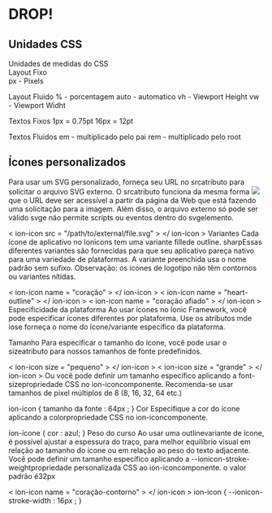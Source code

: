 # DROP!
## Unidades CSS
Unidades de medidas do CSS<br>
Layout Fixo<br>
px - Pixels<br>
<space>

Layout Fluido
% - porcentagem
auto - automatico
vh - Viewport Height
vw - Viewport Widht

Textos Fixos
1px = 0.75pt
16px = 12pt

Textos Fluidos
em - multiplicado pelo pai
rem - multiplicado pelo root





## Ícones personalizados
Para usar um SVG personalizado, forneça seu URL no srcatributo para solicitar o arquivo SVG externo. O srcatributo funciona da mesma forma <code><img src="..."></code>que o URL deve ser acessível a partir da página da Web que está fazendo uma solicitação para a imagem. Além disso, o arquivo externo só pode ser válido svge não permite scripts ou eventos dentro do svgelemento.

< ion-icon  src = "/path/to/external/file.svg" > </ ion-icon >
Variantes
Cada ícone de aplicativo no Ionicons tem uma variante fillede outline. sharpEssas diferentes variantes são fornecidas para que seu aplicativo pareça nativo para uma variedade de plataformas. A variante preenchida usa o nome padrão sem sufixo. Observação: os ícones de logotipo não têm contornos ou variantes nítidas.

< ion-icon  name = "coração" > </ ion-icon >  <!--filled--> 
< ion-icon  name = "heart-outline" > </ ion-icon >  <!--outline--> 
< ion-icon  name = "coração afiado" > </ ion-icon >  <!--sharp-->
Especificidade da plataforma
Ao usar ícones no Ionic Framework, você pode especificar ícones diferentes por plataforma. Use os atributos mde iose forneça o nome do ícone/variante específico da plataforma.

<ion-icon ios = "heart-outline"  md = "heart-sharp" ></ion-icon>
Tamanho
Para especificar o tamanho do ícone, você pode usar o sizeatributo para nossos tamanhos de fonte predefinidos.

< ion-icon  size = "pequeno" > </ ion-icon > 
< ion-icon  size = "grande" > </ ion-icon >
Ou você pode definir um tamanho específico aplicando a font-sizepropriedade CSS no ion-iconcomponente. Recomenda-se usar tamanhos de pixel múltiplos de 8 (8, 16, 32, 64 etc.)

ion-icon {
   tamanho da fonte : 64px ;
}
Cor
Especifique a cor do ícone aplicando a colorpropriedade CSS no ion-iconcomponente.

íon-ícone {
   cor : azul;
}
Peso do curso
Ao usar uma outlinevariante de ícone, é possível ajustar a espessura do traço, para melhor equilíbrio visual em relação ao tamanho do ícone ou em relação ao peso do texto adjacente. Você pode definir um tamanho específico aplicando a --ionicon-stroke-weightpropriedade personalizada CSS ao ion-iconcomponente. o valor padrão é32px

< ion-icon  name = "coração-contorno" > </ ion-icon >
ion-icon {
   --ionicon-stroke-width : 16px ;
}